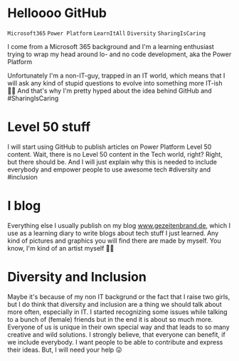 # Helloooo GitHub
`Microsoft365`
`Power Platform`
`LearnItAll`
`Diversity`
`SharingIsCaring`

I come from a Microsoft 365 background and I'm a learning enthusiast trying to wrap my head around lo- and no code development, aka the Power Platform

Unfortunately I'm a non-IT-guy, trapped in an IT world, which means that I will ask any kind of stupid questions to evolve into something more IT-ish 🤷‍♂️ And that's why I'm pretty hyped about the idea behind GitHub and #SharingIsCaring


# Level 50 stuff

I will start using GitHub to publish articles on Power Platform Level 50 content. Wait, there is no Level 50 content in the Tech world, right? Right, but there should be. And I will just explain why this is needed to include everybody and empower people to use awesome tech #diversity and #inclusion

# I blog

Everything else I usually publish on my blog www.gezeitenbrand.de, which I use as a learning diary to write blogs about tech stuff I just learned. 
Any kind of pictures and graphics you will find there are made by myself. You know, I'm kind of an artist myself 🎨😁

# Diversity and Inclusion
Maybe it's because of my non IT backgrund or the fact that I raise two girls, but I do think that diversity and inclusion are a thing we should talk about more often, especially in IT. I started recognizing some issues while talking to a bunch of (female) friends but in the end it is about so much more. Everyone of us is unique in their own special way and that leads to so many creative and wild solutions. I strongly believe, that everyone can benefit, if we include everybody. I want people to be able to contribute and express their ideas.
But, I will need your help 😛
